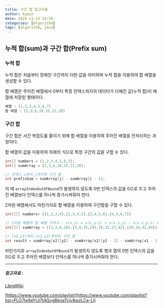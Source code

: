 ```yaml
---
title: 구간 합 알고리즘
author: kymin
date: 2024-11-13 14:29
categories: [Algorithm]
tags: [algorithm, java]
---
```

## 누적 합(sum)과 구간 합(Prefix sum)

### 누적 합

누적 합은 처음부터 정해진 구간까지 더한 값을 의미하며 누적 합을 이용하여 합 배열을 생성할 수 있다.

합 배열은 주어진 배열에서 0부터 특정 인덱스까지의 데이터가 더해진 값(누적 합)이 배열에 저장된 형태이다.

```java
배열 : [1,2,3,4,5,6,7]
합 배열 : [1,3,6,10,15,21,28]
```

### 구간 합

구간 합은 사간 복잡도를 줄이기 위해 합 배열을 이용하여 주어진 배열을 전처리하는 과정이다.

합 배열의 값을 이용하여 아래의 식으로 특정 구간의 값을 구할 수 있다.

```java
int[] numbers = {1,2,3,4,5,6,7};
int[] sumArray = {1,3,6,10,15,21,28};

// 인덱스 i부터 j까지의 구간 합
int prefixSum = sumArray[j] - sumArray[i - 1];
```

이 때 `arrayIndexOutOfBound`가 발생하지 않도록 0번 인덱스의 값을 0으로 두고 주어진 배열보다 인덱스를 하나씩 증가시켜줘야 한다.

2차원 배열에서도 마찬가지로 합 배열을 이용하여 구간합을 구할 수 있다.

```java
int[][] numbers= {{1,2,3,4},{2,3,4,5},{3,4,5,6},{4,5,6,7}}

// 2차원 배열의 합 배열 구하기 : s(x,y) = s(x,y-1) + s(x-1,y) - s(x-1,y-1) + a(x,y)
int[][] sumArray = {{1,3,6,10},{3,8,15,24},{6,15,27,42},{10,24,42,64}}

// (x1,y1)부터 (x2,y2)까지의 구간 합
int result = sumArray[x2][y2] - sumArray[x2][y1 - 1] - sumArray[x1 - 1][y2] + sumArray[x1 - 1][y1 - 1];
```

마탄가지로 `arrayIndexOutOfBound`가 발생하지 않도록 행과 열의 0번 인덱스의 값을 0으로 두고 주어진 배열보다 인덱스를 하나씩 증가시켜줘야 한다.



-----------------------

##### 참고자료 : 

[LibreWiki](https://librewiki.net/wiki/%EC%8B%9C%EB%A6%AC%EC%A6%88:%EC%88%98%ED%95%99%EC%9D%B8%EB%93%AF_%EA%B3%BC%ED%95%99%EC%95%84%EB%8B%8C_%EA%B3%B5%ED%95%99%EA%B0%99%EC%9D%80_%EC%BB%B4%ED%93%A8%ED%84%B0%EA%B3%BC%ED%95%99/%EC%95%8C%EA%B3%A0%EB%A6%AC%EC%A6%98_%EA%B8%B0%EC%B4%88)

[https://www.youtube.com/playlist](https://www.youtube.com/playlist?list=PLG7te9eYUi7tAQygBknaTciy8wzLCe-Ll)